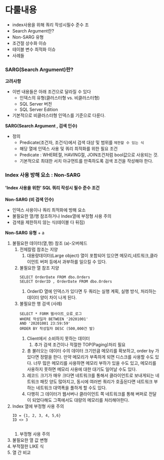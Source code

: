 # 다룰내용
- index사용을 위해 쿼리 작성시필수 준수 조
- Search Argument란?
- Non-SARG 유형
- 조건절 상수화 이슈
- 테이블 변수 최적화 이슈
- 사례들

### SARG(Search Argument)란?
**고려사항**
- 이번 내용들은 아래 조건으로 달라질 수 있다
	- 인덱스의 유형(클러스터형 vs. 비클러스터형)
	- SQL Server 버전
	- SQL Server Edition
- 기본적으로 비클러스터형 인덱스를 기준으로 다룬다.


**SARG(Search Argument , 검색 인수)**
- 정의
	- Predicate(조건자, 조건식)에서 검색 대상 및 범위를 `제한할 수 있는 식`
	- 해당 열에 인덱스 사용 및 쿼리 최적화를 위한 필요 조건
	- Predicate  : WHERE절, HAVING절, JOIN조건처럼 bool값으로 사옹되는 것.
	- 기본적으로 최대한 서치 아규먼트를 만족하도록 검색 조건을 작성해야 한다.


### Index 사용 방해 요소 : Non-SARG 
#### 'Index 사용을 위한' SQL 쿼리 작성시 필수 준수 조건
**Non-SARG (비 검색 인수)**
- 인덱스 사용이나 쿼리 최적화에 방해 요소
- 불필요한 열/행 참조하거나 Index열에 부정형 사용 주의
- 검색을 제한하지 않는 식(테이블 다 뒤짐)


**Non-SARG 유형** + a
1. 불필요한 데이터(열,행) 참조 (a)-오버헤드
	1. 전체칼럼 참조는 지양
		1. 대용량데이터(Large object) 열이 포함되어 있으면 메모리,네트워크,클라이언트 버퍼 등에서 과부하를 일으킬 수 있다.
	2. 불필요한 열 참조 지양
		```
		SELECT OrderDate FROM dbo.Orders 
		SELECT OrderID , OrderDate FROM dbo.Orders
		```
		1. OrderID 열에 인덱스가 있다면 두 쿼리는 실행 계획, 실행 방식, 처리하는 데이터 양이 차이 나게 된다.
	3. 불필요한 행 검색 (사례)
		```
		SELECT * FORM 웹사이트_오류_로그
		WHERE 작성일자 BETWEEN '20201001' 
		AND '20201001 23:59:59'
		ORDER BY 작성일자 DESC (500,000건 발)
		```
		1. Client에서 소비하지 못하는 데이터
			1. 추가 검색 조건이나 적절한 TOP(Paging)처리 필요
		2. 총 불러오는 데이터 수의 데이터 크기만큼  메모리를 확보하고, order by 가 있다면 정렬을 한다. 만약 메모리가 부족하게 되면 디스크를 사용할 수도 있다. 너무 많은 메모리를 사용하면 메모리 부하가 있을 수도 있고, 메모리를 사용하지 못하면 메모리 사용에 대한 대기도 일어날 수도 있다.
		3. 레코드 크기가 매우 크다면 네트워크를 통해서 클라이언트로 보내게되는 네트워크 패킷 양도 많아지고, 동시에 여러번 쿼리가 호출된다면 네트워크 부하는 네트워크 대역폭을 풀하게 할 수도 있다.
		4. 다행히 그 데이터가 웹서버나 클라이언트 쪽 네트워크를 통해 버퍼로 전달이 되었다해도 그쪽에서도 대량의 메모리를 처리해야한다.
2. Index 열에 부정형 사용 주의
	```
	ID = {1, 2, 3, 4, 5,6}
	ID <> 3       
	 
	```
	1. 부정형 사용 주의
3. 불필요한 열 값 변형
4. 부적절한 LIKE 식
5. 열 간 비교